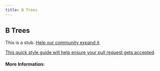 ```yaml
---
title: B Trees
---
```


## B Trees

This is a stub. [Help our community expand it](https://github.com/freecodecamp/guides/tree/master/src/pages/articles/computer-science/algorithms/b-trees/index.md).

[This quick style guide will help ensure your pull request gets accepted](https://github.com/freeCodeCamp/guides/blob/master/README.md).

<!-- The article goes here, in GitHub-flavored Markdown. Feel free to add YouTube videos, images, and CodePen/JSBin embeds  -->

#### More Information:
<!-- Please add any articles you think might be helpful to read before writing the article -->


